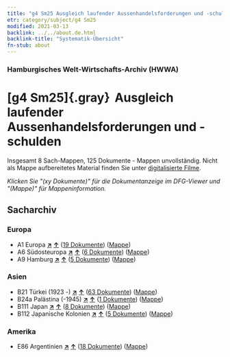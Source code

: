 ```yaml
---
title: "g4 Sm25 Ausgleich laufender Aussenhandelsforderungen und -schulden"
etr: category/subject/g4 Sm25
modified: 2021-03-13
backlink: ../../about.de.html
backlink-title: "Systematik-Übersicht"
fn-stub: about
---
```


### Hamburgisches Welt-Wirtschafts-Archiv (HWWA)
# [g4 Sm25]{.gray}&#8201; Ausgleich laufender Aussenhandelsforderungen und -schulden&#160; 




Insgesamt 8 Sach-Mappen, 125 Dokumente - Mappen unvollständig.
Nicht als Mappe aufbereitetes Material finden Sie unter [digitalisierte Filme](/film/h1_sh).

_Klicken Sie "(xy Dokumente)" für die Dokumentanzeige im DFG-Viewer und "(Mappe)" für Mappeninformation._

## Sacharchiv




### Europa

- A1 Europa [**&nearr;**](../../../geo/i/140892/about.de.html "Europa (alle Mappen)") [**&uarr;**](../../../geo/about.de.html#A1 "Ländersystematik") (<a href="https://pm20.zbw.eu/dfgview/sh/140892,144493" title="über: Europa : Ausgleich laufender Aussenhandelsforderungen und -schulden" target="_blank">19 Dokumente</a>) ([Mappe](http://purl.org/pressemappe20/folder/sh/140892,144493))
- A6 Südosteuropa [**&nearr;**](../../../geo/i/140900/about.de.html "Südosteuropa (alle Mappen)") [**&uarr;**](../../../geo/about.de.html#A6 "Ländersystematik") (<a href="https://pm20.zbw.eu/dfgview/sh/140900,144493" title="über: Südosteuropa : Ausgleich laufender Aussenhandelsforderungen und -schulden" target="_blank">6 Dokumente</a>) ([Mappe](http://purl.org/pressemappe20/folder/sh/140900,144493))
- A9 Hamburg [**&nearr;**](../../../geo/i/140905/about.de.html "Hamburg (alle Mappen)") [**&uarr;**](../../../geo/about.de.html#A9 "Ländersystematik") (<a href="https://pm20.zbw.eu/dfgview/sh/140905,144493" title="über: Hamburg : Ausgleich laufender Aussenhandelsforderungen und -schulden" target="_blank">5 Dokumente</a>) ([Mappe](http://purl.org/pressemappe20/folder/sh/140905,144493))

### Asien

- B21 Türkei (1923 -) [**&nearr;**](../../../geo/i/141111/about.de.html "Türkei (1923 -) (alle Mappen)") [**&uarr;**](../../../geo/about.de.html#B21 "Ländersystematik") (<a href="https://pm20.zbw.eu/dfgview/sh/141111,144493" title="über: Türkei (1923 -) : Ausgleich laufender Aussenhandelsforderungen und -schulden" target="_blank">63 Dokumente</a>) ([Mappe](http://purl.org/pressemappe20/folder/sh/141111,144493))
- B24a Palästina (-1945) [**&nearr;**](../../../geo/i/141115/about.de.html "Palästina (-1945) (alle Mappen)") [**&uarr;**](../../../geo/about.de.html#B24a "Ländersystematik") (<a href="https://pm20.zbw.eu/dfgview/sh/141115,144493" title="über: Palästina (-1945) : Ausgleich laufender Aussenhandelsforderungen und -schulden" target="_blank">1 Dokumente</a>) ([Mappe](http://purl.org/pressemappe20/folder/sh/141115,144493))
- B111 Japan [**&nearr;**](../../../geo/i/141272/about.de.html "Japan (alle Mappen)") [**&uarr;**](../../../geo/about.de.html#B111 "Ländersystematik") (<a href="https://pm20.zbw.eu/dfgview/sh/141272,144493" title="über: Japan : Ausgleich laufender Aussenhandelsforderungen und -schulden" target="_blank">8 Dokumente</a>) ([Mappe](http://purl.org/pressemappe20/folder/sh/141272,144493))
- B112 Japanische Kolonien [**&nearr;**](../../../geo/i/141273/about.de.html "Japanische Kolonien (alle Mappen)") [**&uarr;**](../../../geo/about.de.html#B112 "Ländersystematik") (<a href="https://pm20.zbw.eu/dfgview/sh/141273,144493" title="über: Japanische Kolonien : Ausgleich laufender Aussenhandelsforderungen und -schulden" target="_blank">5 Dokumente</a>) ([Mappe](http://purl.org/pressemappe20/folder/sh/141273,144493))

### Amerika

- E86 Argentinien [**&nearr;**](../../../geo/i/141692/about.de.html "Argentinien (alle Mappen)") [**&uarr;**](../../../geo/about.de.html#E86 "Ländersystematik") (<a href="https://pm20.zbw.eu/dfgview/sh/141692,144493" title="über: Argentinien : Ausgleich laufender Aussenhandelsforderungen und -schulden" target="_blank">18 Dokumente</a>) ([Mappe](http://purl.org/pressemappe20/folder/sh/141692,144493))


